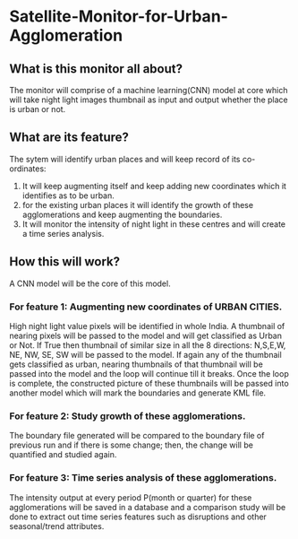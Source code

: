 # Satellite-Monitor-for-Urban-Agglomeration

## What is this monitor all about?
The monitor will comprise of a machine learning(CNN) model at core which will take night light images thumbnail as input and output whether the place is urban or not.

## What are its feature?
The sytem will identify urban places and will keep record of its co-ordinates:
1. It will keep augmenting itself and keep adding new coordinates which it identifies as to be urban.
2. for the existing urban places it will identify the growth of these agglomerations and keep augmenting the boundaries.
3. It will monitor the intensity of night light in these centres and will create a time series analysis.

## How this will work?
A CNN model will be the core of this model.

### For feature 1: Augmenting new coordinates of URBAN CITIES.
High night light value pixels will be identified in whole India.
A thumbnail of nearing pixels will be passed to the model and will get classified as Urban or Not.
If True then thumbnail of similar size in all the 8 directions: N,S,E,W, NE, NW, SE, SW will be passed to the model. If again any of the thumbnail gets classified as urban, nearing thumbnails of that thumbnail will be passed into the model and the loop will continue till it breaks. Once the loop is complete, the constructed picture of these thumbnails will be passed into another model which will mark the boundaries and generate KML file.

### For feature 2: Study growth of these agglomerations.
The boundary file generated will be compared to the boundary file of previous run and if there is some change; then, the change will be quantified and studied again.

### For feature 3: Time series analysis of these agglomerations.
The intensity output at every period P(month or quarter) for these agglomerations will be saved in a database and a comparison study will be done to extract out time series features such as disruptions and other seasonal/trend attributes. 
